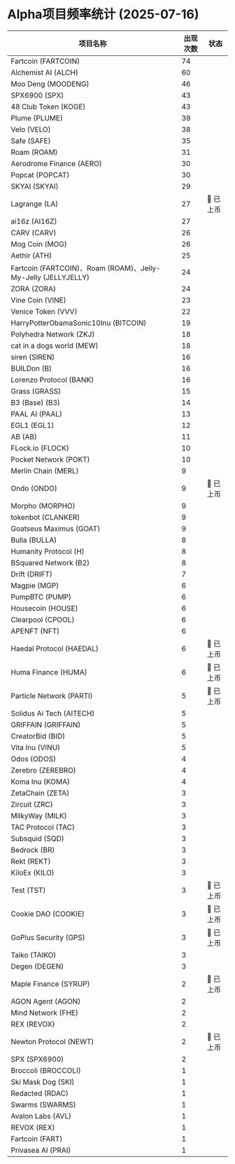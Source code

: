 # Alpha项目频率统计 (2025-07-16)

| 项目名称 | 出现次数 | 状态 |
| --- | --- | --- |
| Fartcoin (FARTCOIN) | 74 |  |
| Alchemist AI (ALCH) | 60 |  |
| Moo Deng (MOODENG) | 46 |  |
| SPX6900 (SPX) | 43 |  |
| 48 Club Token (KOGE) | 43 |  |
| Plume (PLUME) | 39 |  |
| Velo (VELO) | 38 |  |
| Safe (SAFE) | 35 |  |
| Roam (ROAM) | 31 |  |
| Aerodrome Finance (AERO) | 30 |  |
| Popcat (POPCAT) | 30 |  |
| SKYAI (SKYAI) | 29 |  |
| Lagrange (LA) | 27 | 🔔 已上币 |
| ai16z (AI16Z) | 27 |  |
| CARV (CARV) | 26 |  |
| Mog Coin (MOG) | 26 |  |
| Aethir (ATH) | 25 |  |
| Fartcoin (FARTCOIN)、Roam (ROAM)、Jelly-My-Jelly (JELLYJELLY) | 24 |  |
| ZORA (ZORA) | 24 |  |
| Vine Coin (VINE) | 23 |  |
| Venice Token (VVV) | 22 |  |
| HarryPotterObamaSonic10Inu (BITCOIN) | 19 |  |
| Polyhedra Network (ZKJ) | 18 |  |
| cat in a dogs world (MEW) | 18 |  |
| siren (SIREN) | 16 |  |
| BUILDon (B) | 16 |  |
| Lorenzo Protocol (BANK) | 16 |  |
| Grass (GRASS) | 15 |  |
| B3 (Base) (B3) | 14 |  |
| PAAL AI (PAAL) | 13 |  |
| EGL1 (EGL1) | 12 |  |
| AB (AB) | 11 |  |
| FLock.io (FLOCK) | 10 |  |
| Pocket Network (POKT) | 10 |  |
| Merlin Chain (MERL) | 9 |  |
| Ondo (ONDO) | 9 | 🔔 已上币 |
| Morpho (MORPHO) | 9 |  |
| tokenbot (CLANKER) | 9 |  |
| Goatseus Maximus (GOAT) | 9 |  |
| Bulla (BULLA) | 8 |  |
| Humanity Protocol (H) | 8 |  |
| BSquared Network (B2) | 8 |  |
| Drift (DRIFT) | 7 |  |
| Magpie (MGP) | 6 |  |
| PumpBTC (PUMP) | 6 |  |
| Housecoin (HOUSE) | 6 |  |
| Clearpool (CPOOL) | 6 |  |
| APENFT (NFT) | 6 |  |
| Haedal Protocol (HAEDAL) | 6 | 🔔 已上币 |
| Huma Finance (HUMA) | 6 | 🔔 已上币 |
| Particle Network (PARTI) | 5 | 🔔 已上币 |
| Solidus Ai Tech (AITECH) | 5 |  |
| GRIFFAIN (GRIFFAIN) | 5 |  |
| CreatorBid (BID) | 5 |  |
| Vita Inu (VINU) | 5 |  |
| Odos (ODOS) | 4 |  |
| Zerebro (ZEREBRO) | 4 |  |
| Koma Inu (KOMA) | 4 |  |
| ZetaChain (ZETA) | 3 |  |
| Zircuit (ZRC) | 3 |  |
| MilkyWay (MILK) | 3 |  |
| TAC Protocol (TAC) | 3 |  |
| Subsquid (SQD) | 3 |  |
| Bedrock (BR) | 3 |  |
| Rekt (REKT) | 3 |  |
| KiloEx (KILO) | 3 |  |
| Test (TST) | 3 | 🔔 已上币 |
| Cookie DAO (COOKIE) | 3 | 🔔 已上币 |
| GoPlus Security (GPS) | 3 | 🔔 已上币 |
| Taiko (TAIKO) | 3 |  |
| Degen (DEGEN) | 3 |  |
| Maple Finance (SYRUP) | 2 | 🔔 已上币 |
| AGON Agent (AGON) | 2 |  |
| Mind Network (FHE) | 2 |  |
| REX (REVOX) | 2 |  |
| Newton Protocol (NEWT) | 2 | 🔔 已上币 |
| SPX (SPX6900) | 2 |  |
| Broccoli (BROCCOLI) | 1 |  |
| Ski Mask Dog (SKI) | 1 |  |
| Redacted (RDAC) | 1 |  |
| Swarms (SWARMS) | 1 |  |
| Avalon Labs (AVL) | 1 |  |
| REVOX (REX) | 1 |  |
| Fartcoin (FART) | 1 |  |
| Privasea AI (PRAI) | 1 |  |
